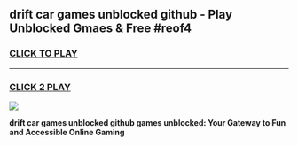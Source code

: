 
## drift car games unblocked github - Play Unblocked Gmaes & Free #reof4
<h3>
<a href="https://premium.freeplayer.one?title=drift_car_games_unblocked_github&ref=03M">CLICK TO PLAY</a></h3>
<hr>

<h3>
<a href="https://premium.freeplayer.one?title=drift_car_games_unblocked_github&ref=03M">CLICK 2 PLAY</a>
  
</h3>

<a href="https://premium.freeplayer.one?title=drift_car_games_unblocked_github&ref=03M"><img src="https://clearcache.store/games.png"></a>


**drift car games unblocked github games unblocked: Your Gateway to Fun and Accessible Online Gaming**
